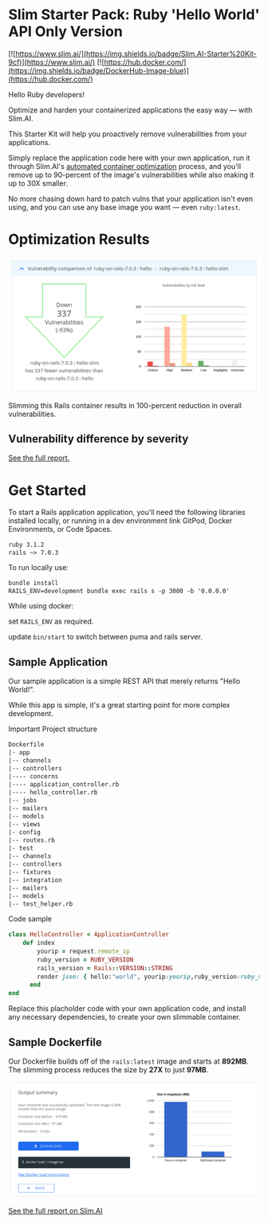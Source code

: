 # Slim Starter Pack: Ruby 'Hello World' API Only Version
[![https://www.slim.ai/](https://img.shields.io/badge/Slim.AI-Starter%20Kit-9cf)](https://www.slim.ai/)
[![https://hub.docker.com/](https://img.shields.io/badge/DockerHub-Image-blue)](https://hub.docker.com/)

Hello Ruby developers! 

Optimize and harden your containerized applications the easy way — with Slim.AI. 

This Starter Kit will help you proactively remove vulnerabilities from your applications. 

Simply replace the application code here with your own application, run it through Slim.AI's [automated container optimization](https://www.slim.ai/docs/optimization) process, and you'll remove up to 90-percent of the image's vulnerabilities while also making it up to 30X smaller. 

No more chasing down hard to patch vulns that your application isn't even using, and you can use any base image you want — even `ruby:latest`. 

# Optimization Results
![Result of optimized Rails image](results.png)

Slimming this Rails container results in 100-percent reduction in overall vulnerabilities. 

## Vulnerability difference by severity 

[See the full report.](https://www.slim.ai/starter-kits/python)

# Get Started
To start a Rails application application, you'll need the following libraries installed locally, or running in a dev environment link GitPod, Docker Environments, or Code Spaces. 


``` 
ruby 3.1.2
rails ~> 7.0.3
```

To run locally use:
```
bundle install
RAILS_ENV=development bundle exec rails s -p 3000 -b '0.0.0.0'
```
While using docker:

set ```RAILS_ENV``` as required.

update ```bin/start``` to switch between puma and rails server.
## Sample Application
Our sample application is a simple REST API that merely returns "Hello World!".

While this app is simple, it's a great starting point for more complex development. 

Important Project structure
```
Dockerfile
|- app
|-- channels
|-- controllers
|---- concerns
|---- application_controller.rb
|---- hello_controller.rb
|-- jobs
|-- mailers
|-- models
|-- views
|- config
|-- routes.rb
|- test
|-- channels
|-- controllers
|-- fixtures
|-- integration
|-- mailers
|-- models
|-- test_helper.rb
```

Code sample
``` ruby 
class HelloController < ApplicationController
    def index
        yourip = request.remote_ip
        ruby_version = RUBY_VERSION
        rails_version = Rails::VERSION::STRING
        render json: { hello:"world", yourip:yourip,ruby_version:ruby_version,rails_version:rails_version }
      end
end
```

Replace this placholder code with your own application code, and install any necessary dependencies, to create your own slimmable container. 

## Sample Dockerfile
Our Dockerfile builds off of the `rails:latest` image and starts at **892MB**. The slimming process reduces the size by **27X** to just **97MB**. 

![Graph of size reduction](results-size.png)

[See the full report on Slim.AI](https://portal.slim.dev/... )